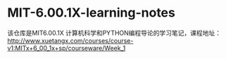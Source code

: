 # MIT-6.00.1X-learning-notes
该仓库是MIT6.00.1X 计算机科学和PYTHON编程导论的学习笔记，课程地址：http://www.xuetangx.com/courses/course-v1:MITx+6_00_1x+sp/courseware/Week_1
